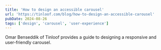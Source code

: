 ```yaml
---
title: 'How to design an accessible carousel'
url: 'https://tinloof.com/blog/how-to-design-an-accessible-carousel'
pubDate: 2024-08-26
tags: ['design', 'carousel', 'user-experience']
---
```


Omar Benseddik of Tinloof provides a guide to designing a responsive and user-friendly carousel.
